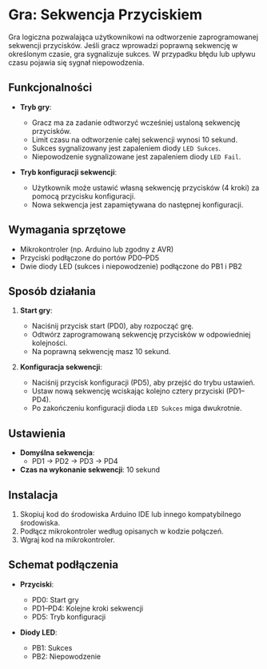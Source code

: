# Gra: Sekwencja Przyciskiem

Gra logiczna pozwalająca użytkownikowi na odtworzenie zaprogramowanej sekwencji przycisków. Jeśli gracz wprowadzi poprawną sekwencję w określonym czasie, gra sygnalizuje sukces. W przypadku błędu lub upływu czasu pojawia się sygnał niepowodzenia.

## Funkcjonalności
- **Tryb gry**:
  - Gracz ma za zadanie odtworzyć wcześniej ustaloną sekwencję przycisków.
  - Limit czasu na odtworzenie całej sekwencji wynosi 10 sekund.
  - Sukces sygnalizowany jest zapaleniem diody `LED Sukces`.
  - Niepowodzenie sygnalizowane jest zapaleniem diody `LED Fail`.
  
- **Tryb konfiguracji sekwencji**:
  - Użytkownik może ustawić własną sekwencję przycisków (4 kroki) za pomocą przycisku konfiguracji.
  - Nowa sekwencja jest zapamiętywana do następnej konfiguracji.

## Wymagania sprzętowe
- Mikrokontroler (np. Arduino lub zgodny z AVR)
- Przyciski podłączone do portów PD0–PD5
- Dwie diody LED (sukces i niepowodzenie) podłączone do PB1 i PB2

## Sposób działania
1. **Start gry**:
   - Naciśnij przycisk start (PD0), aby rozpocząć grę.
   - Odtwórz zaprogramowaną sekwencję przycisków w odpowiedniej kolejności.
   - Na poprawną sekwencję masz 10 sekund.

2. **Konfiguracja sekwencji**:
   - Naciśnij przycisk konfiguracji (PD5), aby przejść do trybu ustawień.
   - Ustaw nową sekwencję wciskając kolejno cztery przyciski (PD1–PD4).
   - Po zakończeniu konfiguracji dioda `LED Sukces` miga dwukrotnie.

## Ustawienia
- **Domyślna sekwencja**: 
  - PD1 → PD2 → PD3 → PD4
- **Czas na wykonanie sekwencji**: 10 sekund

## Instalacja
1. Skopiuj kod do środowiska Arduino IDE lub innego kompatybilnego środowiska.
2. Podłącz mikrokontroler według opisanych w kodzie połączeń.
3. Wgraj kod na mikrokontroler.

## Schemat podłączenia
- **Przyciski**:
  - PD0: Start gry
  - PD1–PD4: Kolejne kroki sekwencji
  - PD5: Tryb konfiguracji

- **Diody LED**:
  - PB1: Sukces
  - PB2: Niepowodzenie
